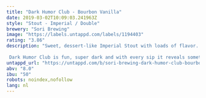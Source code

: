 ```yaml
---
title: "Dark Humor Club - Bourbon Vanilla"
date: 2019-03-02T10:09:03.241963Z
style: "Stout - Imperial / Double"
brewery: "Sori Brewing"
image: "https://labels.untappd.com/labels/1194403"
rating: "3.86"
description: "Sweet, dessert-like Imperial Stout with loads of flavor. Cacao nibs and espresso make this a liquid mocha cake. We added over a hundred Bourbon vanilla pods to make it a delicious treat.  Dark Humor Club is fun, super dark and with every sip it reveals something new. Enjoy as a dessert and pair with chocolate."
untappd_url: "https://untappd.com/b/sori-brewing-dark-humor-club-bourbon-vanilla/1194403"
abv: "8.0"
ibu: "50"
robots: noindex,nofollow
lang: nl
---
```

